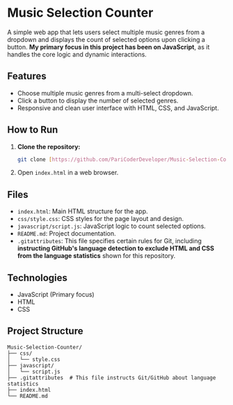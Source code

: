 # Music Selection Counter

A simple web app that lets users select multiple music genres from a dropdown and displays the count of selected options upon clicking a button. **My primary focus in this project has been on JavaScript**, as it handles the core logic and dynamic interactions.

## Features

* Choose multiple music genres from a multi-select dropdown.
* Click a button to display the number of selected genres.
* Responsive and clean user interface with HTML, CSS, and JavaScript.

## How to Run

1.  **Clone the repository:**
    ```bash
    git clone [https://github.com/PariCoderDeveloper/Music-Selection-Counter.git](https://github.com/PariCoderDeveloper/Music-Selection-Counter.git)
    ```
2.  Open `index.html` in a web browser.

## Files

* `index.html`: Main HTML structure for the app.
* `css/style.css`: CSS styles for the page layout and design.
* `javascript/script.js`: JavaScript logic to count selected options.
* `README.md`: Project documentation.
* `.gitattributes`: This file specifies certain rules for Git, including **instructing GitHub's language detection to exclude HTML and CSS from the language statistics** shown for this repository.

## Technologies

* JavaScript (Primary focus)
* HTML
* CSS

## Project Structure

```plaintext
Music-Selection-Counter/
├── css/
│   └── style.css
├── javascript/
│   └── script.js
├── .gitattributes  # This file instructs Git/GitHub about language statistics
├── index.html
└── README.md
